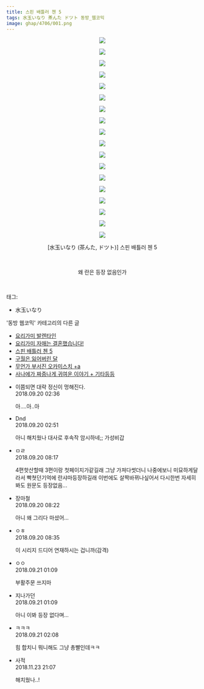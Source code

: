 ```yaml
---
title: 스핀 배틀러 첸 5
tags: 水玉いなり 茶んた ドツト 동방_웹코믹
image: ghap/4706/001.png
---
```

<div class="article">
<p style="text-align: center; clear: none; float: none;"><img src="{{ site.nasurl }}/ghap/4706/001.png"/></p>
<p style="text-align: center; clear: none; float: none;"><img src="{{ site.nasurl }}/ghap/4706/002.png"/></p>
<p style="text-align: center; clear: none; float: none;"><img src="{{ site.nasurl }}/ghap/4706/003.png"/></p>
<p style="text-align: center; clear: none; float: none;"><img src="{{ site.nasurl }}/ghap/4706/004.png"/></p>
<p style="text-align: center; clear: none; float: none;"><img src="{{ site.nasurl }}/ghap/4706/005.png"/></p>
<p style="text-align: center; clear: none; float: none;"><img src="{{ site.nasurl }}/ghap/4706/006.png"/></p>
<p style="text-align: center; clear: none; float: none;"><img src="{{ site.nasurl }}/ghap/4706/007.png"/></p>
<p style="text-align: center; clear: none; float: none;"><img src="{{ site.nasurl }}/ghap/4706/008.png"/></p>
<p style="text-align: center; clear: none; float: none;"><img src="{{ site.nasurl }}/ghap/4706/009.png"/></p>
<p style="text-align: center; clear: none; float: none;"><img src="{{ site.nasurl }}/ghap/4706/010.png"/></p>
<p style="text-align: center; clear: none; float: none;"><img src="{{ site.nasurl }}/ghap/4706/011.png"/></p>
<p style="text-align: center; clear: none; float: none;"><img src="{{ site.nasurl }}/ghap/4706/012.png"/></p>
<p style="text-align: center; clear: none; float: none;"><img src="{{ site.nasurl }}/ghap/4706/013.png"/></p>
<p style="text-align: center; clear: none; float: none;"><img src="{{ site.nasurl }}/ghap/4706/014.png"/></p>
<p style="text-align: center; clear: none; float: none;"><img src="{{ site.nasurl }}/ghap/4706/015.png"/></p>
<p style="text-align: center; clear: none; float: none;"><img src="{{ site.nasurl }}/ghap/4706/016.png"/></p>
<p style="text-align: center; clear: none; float: none;"><img src="{{ site.nasurl }}/ghap/4706/017.png"/></p>
<p style="text-align: center; clear: none; float: none;"><img src="{{ site.nasurl }}/ghap/4706/018.png"/></p>
<p style="text-align: center; clear: none; float: none;">[水玉いなり (茶んた, ドツト)] 스핀 배틀러 첸 5</p>
<p style="text-align: center; clear: none; float: none;"><br/></p>
<p style="text-align: center; clear: none; float: none;">왜 란은 등장 없음인가</p>
<p><br/></p>
</div><div class="tagTrail">
<p>태그: </p>
<ul>
<li>水玉いなり</li>
</ul>
</div><div class="another">
<p>'동방 웹코믹' 카테고리의 다른 글</p>
<ul>
<li><a href="/2018-09-21-ghap_4710">요리가미 발렌타인</a></li>
<li><a href="/2018-09-21-ghap_4709">요리가미 자매는 결혼했습니다!</a></li>
<li><a href="/2018-09-20-ghap_4706">스핀 배틀러 첸 5</a></li>
<li><a href="/2018-09-18-ghap_4703">구월은 잃어버린 달</a></li>
<li><a href="/2018-09-11-ghap_4695">무언가 부서진 오카미스치 +a</a></li>
<li><a href="/2018-09-10-ghap_4693">사나에가 짜증나게 귀여운 이야기 + 기타등등</a></li>
</ul>
</div><div class="cb_module cb_fluid">
<div class="cb_wrt cb_profile">
<div class="comment">
<ul>
<li class="cb_thumb_off" id="comment15336183">
<div class="cb_comment_area">
<div class="cb_info_area">
<div class="cb_section">
<span class="cb_nick_name">이쯤되면 대략 정신이 멍해진다.</span>
</div>
<div class="cb_section">
<span class="cb_date">2018.09.20 02:36 </span>
</div>
</div>
<div class="cb_dsc_comment">
<p class="cb_dsc">
											아....아..아
										</p>
</div>
</div></li>
<li class="cb_thumb_off" id="comment15336188">
<div class="cb_comment_area">
<div class="cb_info_area">
<div class="cb_section">
<span class="cb_nick_name">Dnd</span>
</div>
<div class="cb_section">
<span class="cb_date">2018.09.20 02:51 </span>
</div>
</div>
<div class="cb_dsc_comment">
<p class="cb_dsc">
											아니 해치웠나 대사로 후속작 암시하네;; 가성비갑
										</p>
</div>
</div></li>
<li class="cb_thumb_off" id="comment15336378">
<div class="cb_comment_area">
<div class="cb_info_area">
<div class="cb_section">
<span class="cb_nick_name">ㅁㄹ</span>
</div>
<div class="cb_section">
<span class="cb_date">2018.09.20 08:17 </span>
</div>
</div>
<div class="cb_dsc_comment">
<p class="cb_dsc">
											4편핫산할때 3편이랑 첫페이지가같길래 그냥 가져다썻더니 나중에보니 미묘하게달라서 빡쳣던기억에 란샤마등장하길래 이번에도 살짝바뀌나싶어서 다시한번 자세히봐도 원문도 등장없음...
										</p>
</div>
</div></li>
<li class="cb_thumb_off" id="comment15336384">
<div class="cb_comment_area">
<div class="cb_info_area">
<div class="cb_section">
<span class="cb_nick_name">장마철</span>
</div>
<div class="cb_section">
<span class="cb_date">2018.09.20 08:22 </span>
</div>
</div>
<div class="cb_dsc_comment">
<p class="cb_dsc">
											아니 왜 그리다 마셨어...
										</p>
</div>
</div></li>
<li class="cb_thumb_off" id="comment15336406">
<div class="cb_comment_area">
<div class="cb_info_area">
<div class="cb_section">
<span class="cb_nick_name">ㅇㅎ</span>
</div>
<div class="cb_section">
<span class="cb_date">2018.09.20 08:35 </span>
</div>
</div>
<div class="cb_dsc_comment">
<p class="cb_dsc">
											이 시리지 드디어 연재하시는 겁니까(감격)
										</p>
</div>
</div></li>
<li class="cb_thumb_off" id="comment15337191">
<div class="cb_comment_area">
<div class="cb_info_area">
<div class="cb_section">
<span class="cb_nick_name">ㅇㅇ</span>
</div>
<div class="cb_section">
<span class="cb_date">2018.09.21 01:09 </span>
</div>
</div>
<div class="cb_dsc_comment">
<p class="cb_dsc">
											부활주문 쓰지마
										</p>
</div>
</div></li>
<li class="cb_thumb_off" id="comment15337192">
<div class="cb_comment_area">
<div class="cb_info_area">
<div class="cb_section">
<span class="cb_nick_name">지나가던</span>
</div>
<div class="cb_section">
<span class="cb_date">2018.09.21 01:09 </span>
</div>
</div>
<div class="cb_dsc_comment">
<p class="cb_dsc">
											아니 이봐 등장 없다며...
										</p>
</div>
</div></li>
<li class="cb_thumb_off" id="comment15337207">
<div class="cb_comment_area">
<div class="cb_info_area">
<div class="cb_section">
<span class="cb_nick_name">ㅋㅋㅋ</span>
</div>
<div class="cb_section">
<span class="cb_date">2018.09.21 02:08 </span>
</div>
</div>
<div class="cb_dsc_comment">
<p class="cb_dsc">
											힘 합치니 뭐니해도 그냥 총빨인데ㅋㅋ
										</p>
</div>
</div></li>
<li class="cb_thumb_off" id="comment15377559">
<div class="cb_comment_area">
<div class="cb_info_area">
<div class="cb_section">
<span class="cb_nick_name">사적</span>
</div>
<div class="cb_section">
<span class="cb_date">2018.11.23 21:07 </span>
</div>
</div>
<div class="cb_dsc_comment">
<p class="cb_dsc">
											해치웠나..!
										</p>
</div>
</div></li>
</ul>
</div>
</div><!-- commentList close -->
</div>